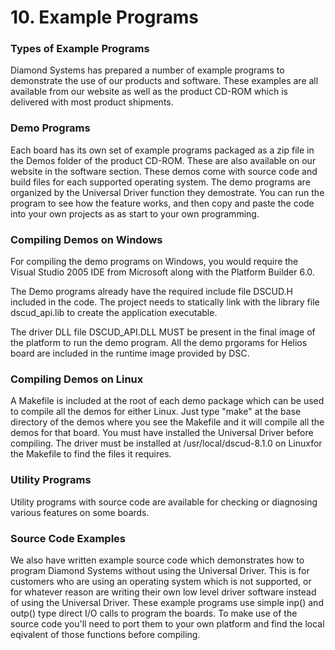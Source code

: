 # 10. Example Programs

### Types of Example Programs

Diamond Systems has prepared a number of example programs to demonstrate the use of our products and software. These examples are all available from our website as well as the product CD-ROM which is delivered with most product shipments.

### Demo Programs

Each board has its own set of example programs packaged as a zip file in the Demos folder of the product CD-ROM. These are also available on our website in the software section. These demos come with source code and build files for each supported operating system. The demo programs are organized by the Universal Driver function they demostrate. You can run the program to see how the feature works, and then copy and paste the code into your own projects as as start to your own programming.

### Compiling Demos on Windows

For compiling the demo programs on Windows, you would require the Visual Studio 2005 IDE from Microsoft along with the Platform Builder 6.0.

The Demo programs already have the required include file DSCUD.H included in the code. The project needs to statically link with the library file dscud\_api.lib to create the application executable.

The driver DLL file DSCUD\_API.DLL MUST be present in the final image of the platform to run the demo program. All the demo prgorams for Helios board are included in the runtime image provided by DSC.

### Compiling Demos on Linux

A Makefile is included at the root of each demo package which can be used to compile all the demos for either Linux. Just type "make" at the base directory of the demos where you see the Makefile and it will compile all the demos for that board. You must have installed the Universal Driver before compiling. The driver must be installed at /usr/local/dscud-8.1.0 on Linuxfor the Makefile to find the files it requires.

### Utility Programs

Utility programs with source code are available for checking or diagnosing various features on some boards.

### Source Code Examples

We also have written example source code which demonstrates how to program Diamond Systems without using the Universal Driver. This is for customers who are using an operating system which is not supported, or for whatever reason are writing their own low level driver software instead of using the Universal Driver. These example programs use simple inp() and outp() type direct I/O calls to program the boards. To make use of the source code you'll need to port them to your own platform and find the local eqivalent of those functions before compiling.

